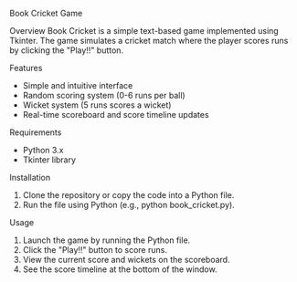 Book Cricket Game

Overview
Book Cricket is a simple text-based game implemented using Tkinter. The game simulates a cricket match where the player scores runs by clicking the "Play!!" button.

Features
- Simple and intuitive interface
- Random scoring system (0-6 runs per ball)
- Wicket system (5 runs scores a wicket)
- Real-time scoreboard and score timeline updates

Requirements
- Python 3.x
- Tkinter library

Installation
1. Clone the repository or copy the code into a Python file.
2. Run the file using Python (e.g., python book_cricket.py).

Usage
1. Launch the game by running the Python file.
2. Click the "Play!!" button to score runs.
3. View the current score and wickets on the scoreboard.
4. See the score timeline at the bottom of the window.
